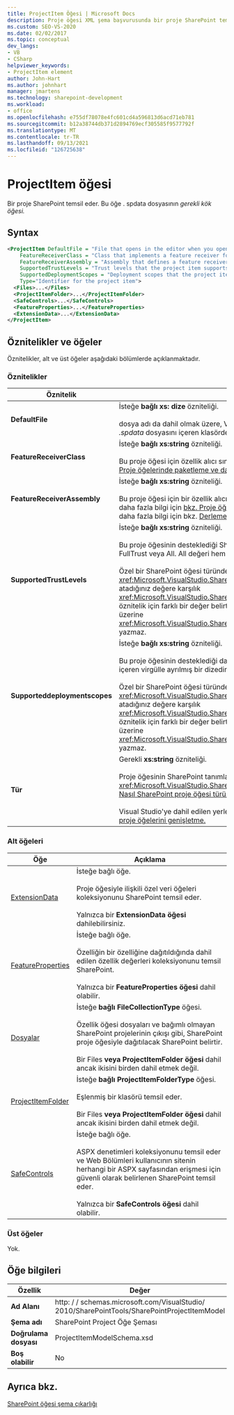 ```yaml
---
title: ProjectItem Öğesi | Microsoft Docs
description: Proje öğesi XML şema başvurusunda bir proje SharePoint temsil eden ProjectItem öğesi SharePoint başvuru bilgilerini elde edin.
ms.custom: SEO-VS-2020
ms.date: 02/02/2017
ms.topic: conceptual
dev_langs:
- VB
- CSharp
helpviewer_keywords:
- ProjectItem element
author: John-Hart
ms.author: johnhart
manager: jmartens
ms.technology: sharepoint-development
ms.workload:
- office
ms.openlocfilehash: e755df78078e4fc601cd4a596813d6acd71eb781
ms.sourcegitcommit: b12a38744db371d2894769ecf305585f9577792f
ms.translationtype: MT
ms.contentlocale: tr-TR
ms.lasthandoff: 09/13/2021
ms.locfileid: "126725638"
---
```

# <a name="projectitem-element"></a>ProjectItem öğesi
  Bir proje SharePoint temsil eder. Bu öğe . spdata dosyasının *gerekli kök öğesi.*

## <a name="syntax"></a>Syntax

```xml
<ProjectItem DefaultFile = "File that opens in the editor when you open the project item"
    FeatureReceiverClass = "Class that implements a feature receiver for the project item"
    FeatureReceiverAssembly = "Assembly that defines a feature receiver for the project item"
    SupportedTrustLevels = "Trust levels that the project item supports"
    SupportedDeploymentScopes = "Deployment scopes that the project item supports"
    Type="Identifier for the project item">
  <Files>...</Files>
  <ProjectItemFolder>...</ProjectItemFolder>
  <SafeControls>...</SafeControls>
  <FeatureProperties>...</FeatureProperties>
  <ExtensionData>...</ExtensionData>
</ProjectItem>
```

## <a name="attributes-and-elements"></a>Öznitelikler ve öğeler
 Öznitelikler, alt ve üst öğeler aşağıdaki bölümlerde açıklanmaktadır.

### <a name="attributes"></a>Öznitelikler

|Öznitelik|Açıklama|
|---------------|-----------------|
|**DefaultFile**|İsteğe **bağlı xs: dize** özniteliği.<br /><br /> dosya adı da dahil olmak üzere, Visual Studio düzenleyicisinde SharePoint proje öğesini **Çözüm Gezgini.** Yol, *.spdata* dosyasını içeren klasörden görelidir.|
|**FeatureReceiverClass**|İsteğe **bağlı xs:string** özniteliği.<br /><br /> Bu proje öğesi için özellik alıcı sınıfının tam SharePoint adı. Özellik alıcıları hakkında daha fazla bilgi için [bkz. Proje öğelerinde paketleme ve dağıtım bilgilerini sağlama.](../sharepoint/providing-packaging-and-deployment-information-in-project-items.md)|
|**FeatureReceiverAssembly**|İsteğe **bağlı xs:string** özniteliği.<br /><br /> Bu proje öğesi için bir özellik alıcı tanımlayan derlemenin tam adını SharePoint belirtir. Özellik alıcıları hakkında daha fazla bilgi için [bkz. Proje öğelerinde paketleme ve dağıtım bilgilerini sağlama.](../sharepoint/providing-packaging-and-deployment-information-in-project-items.md) Tam derleme adları hakkında daha fazla bilgi için bkz. [Derleme Adları.](/dotnet/framework/app-domains/assembly-names)|
|**SupportedTrustLevels**|İsteğe **bağlı xs:string** özniteliği.<br /><br /> Bu proje öğesinin desteklediği SharePoint düzeylerini belirtir. Bu değer şu dizelerden biri olabilir: Sandboxed, FullTrust veya All. All değeri hem Korumalı Alanlı'yi hem de FullTrust'i belirtir.<br /><br /> Özel bir SharePoint öğesi türünde, bu özniteliğin değeri yöntemi uygulamanıza özelliğine <xref:Microsoft.VisualStudio.SharePoint.ISharePointProjectItemTypeDefinition.SupportedTrustLevels%2A> atadığınız değere karşılık <xref:Microsoft.VisualStudio.SharePoint.ISharePointProjectItemTypeProvider.InitializeType%2A> gelen. Bu öznitelik için farklı bir değer belirtir Visual Studio, özelliğinde belirttiğiniz güven düzeyini belirtmek için değerin üzerine <xref:Microsoft.VisualStudio.SharePoint.ISharePointProjectItemTypeDefinition.SupportedTrustLevels%2A> yazmaz.|
|**Supporteddeploymentscopes**|İsteğe **bağlı xs:string** özniteliği.<br /><br /> Bu proje öğesinin desteklediği dağıtım SharePoint belirtir. Bu değer, şu dizelerden birini veya daha fazlasını içeren virgülle ayrılmış bir dizedir: Grup, Site, Web, WebApplication veya Package. Örnek: `Web, Site`<br /><br /> Özel bir SharePoint öğesi türünde, bu özniteliğin değeri yöntemi uygulamanıza özelliğine <xref:Microsoft.VisualStudio.SharePoint.ISharePointProjectItemTypeDefinition.SupportedDeploymentScopes%2A> atadığınız değere karşılık <xref:Microsoft.VisualStudio.SharePoint.ISharePointProjectItemTypeProvider.InitializeType%2A> gelen. Bu öznitelik için farklı bir değer belirtir Visual Studio, özelliğinde belirttiğiniz güven düzeyini belirtmek için değerin üzerine <xref:Microsoft.VisualStudio.SharePoint.ISharePointProjectItemTypeDefinition.SupportedDeploymentScopes%2A> yazmaz.|
|**Tür**|Gerekli **xs:string** özniteliği.<br /><br /> Proje öğesinin SharePoint tanımlayıcısı. Özel bir SharePoint öğesi türünde tanımlayıcı, değerine geçişin <xref:Microsoft.VisualStudio.SharePoint.SharePointProjectItemTypeAttribute> dizesidir. Daha fazla bilgi için [bkz. Nasıl SharePoint proje öğesi türü.](../sharepoint/how-to-define-a-sharepoint-project-item-type.md)<br /><br /> Visual Studio'ye dahil edilen yerleşik SharePoint proje öğelerinin tanımlayıcılarının listesi için bkz. SharePoint [proje öğelerini genişletme.](../sharepoint/extending-sharepoint-project-items.md)|

### <a name="child-elements"></a>Alt öğeleri

|Öğe|Açıklama|
|-------------|-----------------|
|[ExtensionData](../sharepoint/extensiondata-element.md)|İsteğe bağlı öğe.<br /><br /> Proje öğesiyle ilişkili özel veri öğeleri koleksiyonunu SharePoint temsil eder.<br /><br /> Yalnızca bir **ExtensionData öğesi** dahilebilirsiniz.|
|[FeatureProperties](../sharepoint/featureproperties-element.md)|İsteğe bağlı öğe.<br /><br /> Özelliğin bir özelliğine dağıtıldığında dahil edilen özellik değerleri koleksiyonunu temsil SharePoint.<br /><br /> Yalnızca bir **FeatureProperties öğesi** dahil olabilir.|
|[Dosyalar](../sharepoint/files-element.md)|İsteğe **bağlı FileCollectionType** öğesi.<br /><br /> Özellik öğesi dosyaları ve bağımlı olmayan SharePoint projelerinin çıkışı gibi, SharePoint proje öğesiyle dağıtılacak SharePoint belirtir.<br /><br /> Bir Files **veya** **ProjectItemFolder öğesi** dahil ancak ikisini birden dahil etmek değil.|
|[ProjectItemFolder](../sharepoint/projectitemfolder-element.md)|İsteğe **bağlı ProjectItemFolderType** öğesi.<br /><br /> Eşlenmiş bir klasörü temsil eder.<br /><br /> Bir Files **veya** **ProjectItemFolder öğesi** dahil ancak ikisini birden dahil etmek değil.|
|[SafeControls](../sharepoint/safecontrols-element.md)|İsteğe bağlı öğe.<br /><br /> ASPX denetimleri koleksiyonunu temsil eder ve Web Bölümleri kullanıcının sitenin herhangi bir ASPX sayfasından erişmesi için güvenli olarak belirlenen SharePoint temsil eder.<br /><br /> Yalnızca bir **SafeControls öğesi** dahil olabilir.|

### <a name="parent-elements"></a>Üst öğeler
 Yok.

## <a name="element-information"></a>Öğe bilgileri

|Özellik|Değer|
|-|-|
|**Ad Alanı**|http: \/ \/ schemas.microsoft.com/VisualStudio/<br>2010/SharePointTools/SharePointProjectItemModel|
|**Şema adı**|SharePoint Project Öğe Şeması|
|**Doğrulama dosyası**|ProjectItemModelSchema.xsd|
|**Boş olabilir**|No|

## <a name="see-also"></a>Ayrıca bkz.
[SharePoint öğesi şema çıkarlığı](../sharepoint/sharepoint-project-item-schema-reference.md)
